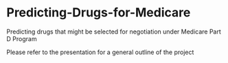 # Predicting-Drugs-for-Medicare
Predicting drugs that might be selected for negotiation under Medicare Part D Program

Please refer to the presentation for a general outline of the project

